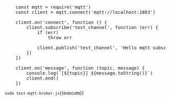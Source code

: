 
<pre class="file" data-filename="test-mqtt-broker.js" data-target="replace">
    const mqtt = require('mqtt')
    const client = mqtt.connect('mqtt://localhost:1883')

    client.on('connect', function () {
        client.subscribe('test_channel', function (err) {
            if (err)
                throw err

            client.publish('test_channel', 'Hello mqtt subscriber!')
        })
    })

    client.on('message', function (topic, message) {
        console.log(`[${topic}] ${message.toString()}`)
        client.end()
    })
</pre>

`node test-mqtt-broker.js`{{execute}}